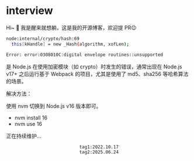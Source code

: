 # interview

Hi~ 👋 我是醒来就想躺，这是我的开源博客，欢迎提 PR😉

```bash
node:internal/crypto/hash:69
  this[kHandle] = new _Hash(algorithm, xofLen);

Error: error:0308010C:digital envelope routines::unsupported
```

是 Node.js 在使用加密模块（如 crypto）时发生的错误，通常出现在 Node.js v17+ 之后运行基于 Webpack 的项目，尤其是使用了 md5、sha256 等哈希算法的场景。

解决方法：

使用 nvm 切换到 Node.js v16 版本即可。

- nvm install 16
- nvm use 16

正在持续维护...

                                tag1:2022.10.17
                                tag2:2025.06.24
